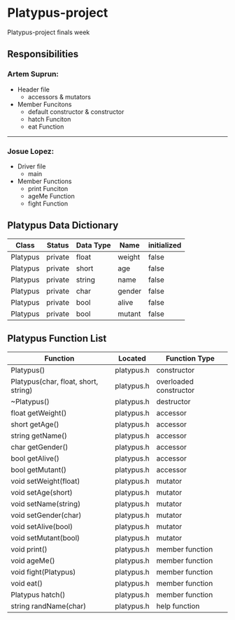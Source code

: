 # Platypus-project
Platypus-project finals week

## Responsibilities
### Artem Suprun:
- Header file
  - accessors & mutators
- Member Funcitons
  - default constructor & constructor
  - hatch Funciton
  - eat Function
<hr />

### Josue Lopez:
- Driver file
  - main
- Member Functions
  - print Funciton
  - ageMe Function
  - fight Function

## Platypus Data Dictionary
| Class | Status | Data Type | Name | initialized |
| --- | --- | --- | --- | --- | 
| Platypus | private | float | weight | false |
| Platypus | private | short | age | false |
| Platypus | private | string | name | false |
| Platypus | private | char | gender | false |
| Platypus | private | bool | alive | false |
| Platypus | private | bool | mutant | false |

## Platypus Function List
| Function | Located | Function Type |
| --- | --- | --- |
| Platypus() | platypus.h | constructor |
| Platypus(char, float, short, string) | platypus.h | overloaded constructor |
| ~Platypus() | platypus.h | destructor |
| float getWeight() | platypus.h | accessor |
| short getAge() | platypus.h | accessor |
| string getName() | platypus.h | accessor |
| char getGender() | platypus.h | accessor |
| bool getAlive() | platypus.h | accessor |
| bool getMutant() | platypus.h | accessor |
| void setWeight(float) | platypus.h | mutator |
| void setAge(short) | platypus.h | mutator |
| void setName(string) | platypus.h | mutator |
| void setGender(char) | platypus.h | mutator |
| void setAlive(bool) | platypus.h | mutator |
| void setMutant(bool) | platypus.h | mutator |
| void print() | platypus.h | member function |
| void ageMe() | platypus.h | member function |
| void fight(Platypus) | platypus.h | member function |
| void eat() | platypus.h | member function |
| Platypus hatch() | platypus.h | member function |
| string randName(char) | platypus.h | help function
